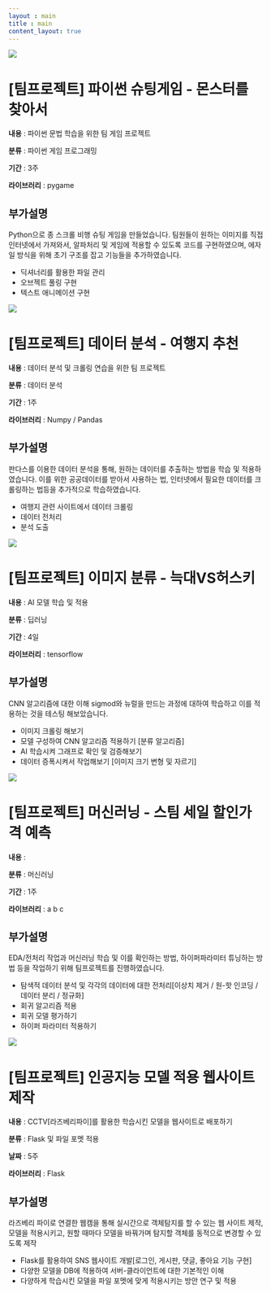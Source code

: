 ```yaml
---
layout : main
title : main
content_layout: true
---
```


<div class="card">
  <div class="card-top">
    <div class="image"><a href="/data/파이썬 슈팅게임 - 몬스터를 찾아서.pdf"><img src="/images/portfolio/몬스터를 찾아서.png"/></a></div>
    <div class="info">
      <h1>[팀프로젝트] 파이썬 슈팅게임 - 몬스터를 찾아서</h1>
      <p><strong>내용</strong> : 파이썬 문법 학습을 위한 팀 게임 프로젝트</p>
      <p><strong>분류</strong> : 파이썬 게임 프로그래밍</p>
      <p><strong>기간</strong> : 3주 </p>
      <p><strong>라이브러리</strong> : pygame</p>
    </div>
  </div>
  <div class="card-bottom">
    <h2>부가설명</h2>
    <p> Python으로 종 스크롤 비행 슈팅 게임을 만들었습니다. 팀원들이 원하는 이미지를 직접 인터넷에서 가져와서, 알파처리 및 게임에 적용할 수 있도록 코드를 구현하였으며, 에자일 방식을 위해 초기 구조를 잡고 기능들을 추가하였습니다.</p>
    <ul>
      <li>딕셔너리를 활용한 파일 관리</li>
      <li>오브젝트 풀링 구현</li>
      <li>텍스트 애니메이션 구현</li>
    </ul>
  </div>
</div>
<div class="card">
  <div class="card-top">
    <div class="image"><a href="/data/카테고리 분석에 따른 여행지 추천.pdf"><img src="/images/portfolio/카테고리 분석에 따른 여행지 추천.png"/></a></div>
    <div class="info">
      <h1>[팀프로젝트] 데이터 분석 - 여행지 추천</h1>
      <p><strong>내용</strong> : 데이터 분석 및 크롤링 연습을 위한 팀 프로젝트</p>
      <p><strong>분류</strong> : 데이터 분석</p>
      <p><strong>기간</strong> : 1주</p>
      <p><strong>라이브러리</strong> : Numpy / Pandas</p>
    </div>
  </div>
  <div class="card-bottom">
    <h2>부가설명</h2>
    <p>판다스를 이용한 데이터 분석을 통해, 원하는 데이터를 추출하는 방법을 학습 및 적용하였습니다. 이를 위한 공공데이터를 받아서 사용하는 법, 인터넷에서 필요한 데이터를 크롤링하는 법등을 추가적으로 학습하였습니다.</p>
    <ul>
      <li>여행지 관련 사이트에서 데이터 크롤링</li>
      <li>데이터 전처리</li>
      <li>분석 도출</li>
    </ul>
  </div>
</div>
<div class="card">
  <div class="card-top">
    <div class="image"><a href="/data/늑대vs허스키 CNN 알고리즘 분석 테스트.pdf"><img src="/images/portfolio/늑대vs허스키 CNN 알고리즘 분석 테스트.png"/></a></div>
    <div class="info">
      <h1>[팀프로젝트] 이미지 분류 - 늑대VS허스키</h1>
      <p><strong>내용</strong> : AI 모델 학습 및 적용</p>
      <p><strong>분류</strong> : 딥러닝</p>
      <p><strong>기간</strong> : 4일</p>
      <p><strong>라이브러리</strong> : tensorflow </p>
    </div>
  </div>
  <div class="card-bottom">
    <h2>부가설명</h2>
    <p>CNN 알고리즘에 대한 이해 sigmod와 뉴럴을 만드는 과정에 대하여 학습하고 이를 적용하는 것을 테스팅 해보았습니다.</p>
    <ul>
      <li>이미지 크롤링 해보기</li>
      <li>모델 구성하여 CNN 알고리즘 적용하기 [분류 알고리즘]</li>
      <li>AI 학습시켜 그래프로 확인 및 검증해보기</li>
      <li>데이터 증폭시켜서 작업해보기 [이미지 크기 변형 및 자르기]</li>
    </ul>
  </div>
</div>
<div class="card">
  <div class="card-top">
    <div class="image"><a href="/data/스팀의 세일 할인가격 예측.pdf"><img src="/images/portfolio/스팀의 세일 할인가격 예측.png"/></a></div>
    <div class="info">
      <h1>[팀프로젝트] 머신러닝 - 스팀 세일 할인가격 예측</h1>
      <p><strong>내용</strong> : </p>
      <p><strong>분류</strong> : 머신러닝</p>
      <p><strong>기간</strong> : 1주</p>
      <p><strong>라이브러리</strong> : a b c</p>
    </div>
  </div>
  <div class="card-bottom">
    <h2>부가설명</h2>
    <p>EDA/전처리 작업과 머신러닝 학습 및 이를 확인하는 방법, 하이퍼파라미터 튜닝하는 방법 등을 작업하기 위해 팀프로젝트를 진행하였습니다.</p>
    <ul>
      <li>탐색적 데이터 분석 및 각각의 데이터에 대한 전처리[이상치 제거 / 원-핫 인코딩 / 데이터 분리 / 정규화]</li>
      <li>회귀 알고리즘 적용</li>
      <li>회귀 모델 평가하기</li>
      <li>하이퍼 파라미터 적용하기</li>
    </ul>
  </div>
</div>
<div class="card">
  <div class="card-top">
    <div class="image"><a href="/data/인공지능모델적용웹사이트제작.pdf"><img src="/images/portfolio/인공지능모델적용웹사이트제작.png"/></a></div>
    <div class="info">
      <h1>[팀프로젝트] 인공지능 모델 적용 웹사이트 제작</h1>
      <p><strong>내용</strong> : CCTV[라즈베리파이]를 활용한 학습시킨 모델을 웹사이트로 배포하기</p>
      <p><strong>분류</strong> : Flask 및 파일 포멧 적용</p>
      <p><strong>날짜</strong> : 5주</p>
      <p><strong>라이브러리</strong> : Flask</p>
    </div>
  </div>
  <div class="card-bottom">
    <h2>부가설명</h2>
    <p>라즈베리 파이로 연결한 웹캠을 통해 실시간으로 객체탐지를 할 수 있는 웹 사이트 제작, 모델을 적용시키고, 원할 때마다 모델을 바꿔가며 탐지할 객체를 동적으로 변경할 수 있도록 제작</p>
    <ul>
      <li>Flask를 활용하여 SNS 웹사이트 개발[로그인, 게시판, 댓글, 좋아요 기능 구현]</li>
      <li>다양한 모델을 DB에 적용하여 서버-클라이언트에 대한 기본적인 이해</li>
      <li>다양하게 학습시킨 모델을 파일 포멧에 맞게 적용시키는 방안 연구 및 적용</li>
    </ul>
  </div>
</div>